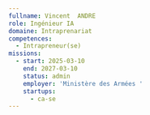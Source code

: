 ```yaml
---
fullname: Vincent  ANDRE
role: Ingénieur IA
domaine: Intraprenariat
competences:
  - Intrapreneur(se)
missions:
  - start: 2025-03-10
    end: 2027-03-10
    status: admin
    employer: 'Ministère des Armées '
    startups:
      - ca-se
---
```

